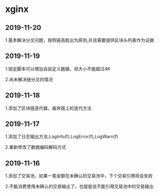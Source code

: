 xginx
=====================================

2019-11-20
----------------
1.基本解决分叉问题，按照链高胜出为原则,并且需要提供区块头列表作为证据

2019-11-19
----------------
1.锁定脚本可以增加自自定义数据，但大小不能超过4K

2.尚未解决链分叉的情况

2019-11-18
----------------
1.添加了区块链迭代器，废弃链上的迭代方法

2019-11-17
----------------
1.添加了日志输出方法,LogInfo(f),LogError(f),LogWarn(f)

2.重新修改了数据编码解码方式

2019-11-16
----------------
1.添加了交易池，如果一笔金额在未确认的交易池中，下个交易引用将会失败

2.不能消费使用未确认的交易输出了，也就是说不能引用交易池中的交易输出